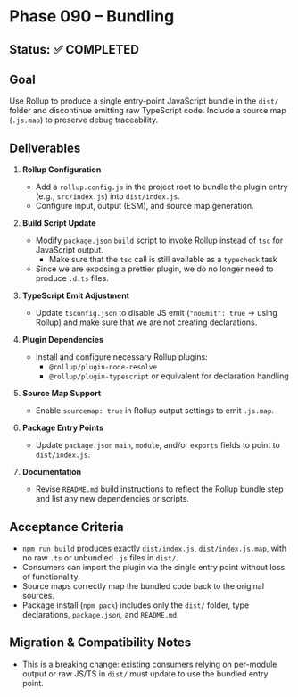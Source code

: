 # Phase 090 – Bundling

## Status: ✅ COMPLETED

## Goal

Use Rollup to produce a single entry-point JavaScript bundle in the `dist/`
folder and discontinue emitting raw TypeScript code. Include a source map
(`.js.map`) to preserve debug traceability.

## Deliverables

1. **Rollup Configuration**
   - Add a `rollup.config.js` in the project root to bundle the plugin entry
     (e.g., `src/index.js`) into `dist/index.js`.
   - Configure input, output (ESM), and source map generation.

2. **Build Script Update**
   - Modify `package.json` `build` script to invoke Rollup instead of `tsc` for
     JavaScript output.
     - Make sure that the `tsc` call is still available as a `typecheck` task
   - Since we are exposing a prettier plugin, we do no longer need to produce
     `.d.ts` files.

3. **TypeScript Emit Adjustment**
   - Update `tsconfig.json` to disable JS emit (`"noEmit": true` → using Rollup)
     and make sure that we are not creating declarations.

4. **Plugin Dependencies**
   - Install and configure necessary Rollup plugins:
     - `@rollup/plugin-node-resolve`
     - `@rollup/plugin-typescript` or equivalent for declaration handling

5. **Source Map Support**
   - Enable `sourcemap: true` in Rollup output settings to emit `.js.map`.

6. **Package Entry Points**
   - Update `package.json` `main`, `module`, and/or `exports` fields to point to
     `dist/index.js`.

7. **Documentation**
   - Revise `README.md` build instructions to reflect the Rollup bundle step and
     list any new dependencies or scripts.

## Acceptance Criteria

- `npm run build` produces exactly `dist/index.js`, `dist/index.js.map`, with no
  raw `.ts` or unbundled `.js` files in `dist/`.
- Consumers can import the plugin via the single entry point without loss of
  functionality.
- Source maps correctly map the bundled code back to the original sources.
- Package install (`npm pack`) includes only the `dist/` folder, type
  declarations, `package.json`, and `README.md`.

## Migration & Compatibility Notes

- This is a breaking change: existing consumers relying on per-module output or
  raw JS/TS in `dist/` must update to use the bundled entry point.
